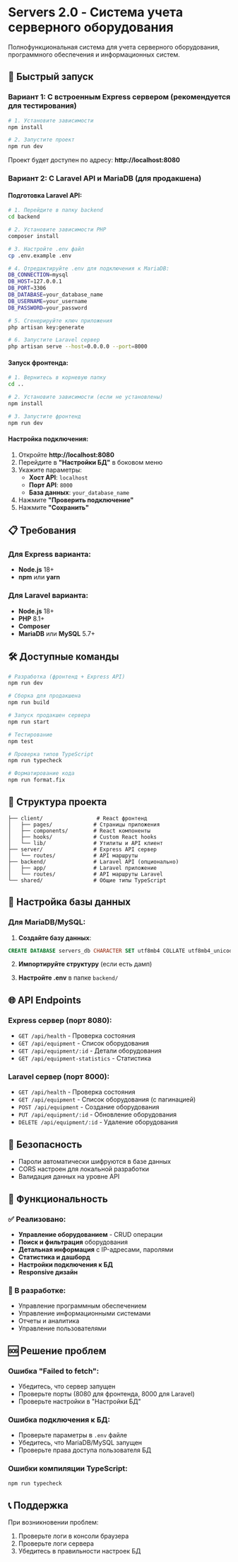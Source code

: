 # Servers 2.0 - Система учета серверного оборудования

Полнофункциональная система для учета серверного оборудования, программного обеспечения и информационных систем.

## 🚀 Быстрый запуск

### Вариант 1: С встроенным Express сервером (рекомендуется для тестирования)

```bash
# 1. Установите зависимости
npm install

# 2. Запустите проект
npm run dev
```

Проект будет доступен по адресу: **http://localhost:8080**

### Вариант 2: С Laravel API и MariaDB (для продакшена)

#### Подготовка Laravel API:

```bash
# 1. Перейдите в папку backend
cd backend

# 2. Установите зависимости PHP
composer install

# 3. Настройте .env файл
cp .env.example .env

# 4. Отредактируйте .env для подключения к MariaDB:
DB_CONNECTION=mysql
DB_HOST=127.0.0.1
DB_PORT=3306
DB_DATABASE=your_database_name
DB_USERNAME=your_username
DB_PASSWORD=your_password

# 5. Сгенерируйте ключ приложения
php artisan key:generate

# 6. Запустите Laravel сервер
php artisan serve --host=0.0.0.0 --port=8000
```

#### Запуск фронтенда:

```bash
# 1. Вернитесь в корневую папку
cd ..

# 2. Установите зависимости (если не установлены)
npm install

# 3. Запустите фронтенд
npm run dev
```

#### Настройка подключения:

1. Откройте **http://localhost:8080**
2. Перейдите в **"Настройки БД"** в боковом меню
3. Укажите параметры:
   - **Хост API**: `localhost`
   - **Порт API**: `8000`
   - **База данных**: `your_database_name`
4. Нажмите **"Проверить подключение"**
5. Нажмите **"Сохранить"**

## 📋 Требования

### Для Express варианта:
- **Node.js** 18+ 
- **npm** или **yarn**

### Для Laravel варианта:
- **Node.js** 18+
- **PHP** 8.1+
- **Composer**
- **MariaDB** или **MySQL** 5.7+

## 🛠️ Доступные команды

```bash
# Разработка (фронтенд + Express API)
npm run dev

# Сборка для продакшена
npm run build

# Запуск продакшен сервера
npm run start

# Тестирование
npm test

# Проверка типов TypeScript
npm run typecheck

# Форматирование кода
npm run format.fix
```

## 📁 Структура проекта

```
├── client/                 # React фронтенд
│   ├── pages/             # Страницы приложения
│   ├── components/        # React компоненты
│   ├── hooks/             # Custom React hooks
│   └── lib/               # Утилиты и API клиент
├── server/                # Express API сервер
│   └── routes/            # API маршруты
├── backend/               # Laravel API (опционально)
│   ├── app/               # Laravel приложение
│   └── routes/            # API маршруты Laravel
└── shared/                # Общие типы TypeScript
```

## 🔧 Настройка базы данных

### Для MariaDB/MySQL:

1. **Создайте базу данных**:
```sql
CREATE DATABASE servers_db CHARACTER SET utf8mb4 COLLATE utf8mb4_unicode_ci;
```

2. **Импортируйте структуру** (если есть дамп)

3. **Настройте .env** в папке `backend/`

## 🌐 API Endpoints

### Express сервер (порт 8080):
- `GET /api/health` - Проверка состояния
- `GET /api/equipment` - Список оборудования
- `GET /api/equipment/:id` - Детали оборудования
- `GET /api/equipment-statistics` - Статистика

### Laravel сервер (порт 8000):
- `GET /api/health` - Проверка состояния
- `GET /api/equipment` - Список оборудования (с пагинацией)
- `POST /api/equipment` - Создание оборудования
- `PUT /api/equipment/:id` - Обновление оборудования
- `DELETE /api/equipment/:id` - Удаление оборудования

## 🔐 Безопасность

- Пароли автоматически шифруются в базе данных
- CORS настроен для локальной разработки
- Валидация данных на уровне API

## 📱 Функциональность

### ✅ Реализовано:
- **Управление оборудованием** - CRUD операции
- **Поиск и фильтрация** оборудования
- **Детальная информация** с IP-адресами, паролями
- **Статистика и дашборд**
- **Настройки подключения к БД**
- **Responsive дизайн**

### 🚧 В разработке:
- Управление программным обеспечением
- Управление информационными системами
- Отчеты и аналитика
- Управление пользователями

## 🆘 Решение проблем

### Ошибка "Failed to fetch":
- Убедитесь, что сервер запущен
- Проверьте порты (8080 для фронтенда, 8000 для Laravel)
- Проверьте настройки в "Настройки БД"

### Ошибка подключения к БД:
- Проверьте параметры в `.env` файле
- Убедитесь, что MariaDB/MySQL запущен
- Проверьте права доступа пользователя БД

### Ошибки компиляции TypeScript:
```bash
npm run typecheck
```

## 📞 Поддержка

При возникновении проблем:
1. Проверьте логи в консоли браузера
2. Проверьте логи сервера
3. Убедитесь в правильности настроек БД